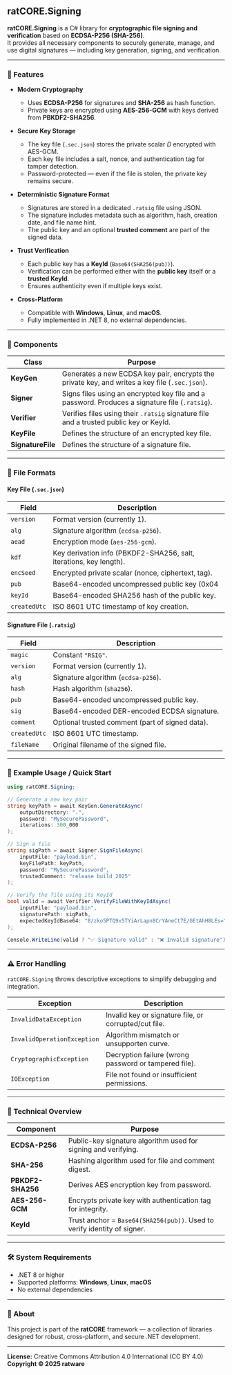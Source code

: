 ﻿## ratCORE.Signing

**ratCORE.Signing** is a C# library for **cryptographic file signing and verification** based on **ECDSA-P256 (SHA-256)**.  
It provides all necessary components to securely generate, manage, and use digital signatures — including key generation, signing, and verification.

---

### 🚀 Features

- **Modern Cryptography**
  - Uses **ECDSA-P256** for signatures and **SHA-256** as hash function.
  - Private keys are encrypted using **AES-256-GCM** with keys derived from **PBKDF2-SHA256**.

- **Secure Key Storage**
  - The key file (`.sec.json`) stores the private scalar *D* encrypted with AES-GCM.
  - Each key file includes a salt, nonce, and authentication tag for tamper detection.
  - Password-protected — even if the file is stolen, the private key remains secure.

- **Deterministic Signature Format**
  - Signatures are stored in a dedicated `.ratsig` file using JSON.
  - The signature includes metadata such as algorithm, hash, creation date, and file name hint.
  - The public key and an optional **trusted comment** are part of the signed data.

- **Trust Verification**
  - Each public key has a **KeyId** (`Base64(SHA256(pub))`).
  - Verification can be performed either with the **public key** itself or a **trusted KeyId**.
  - Ensures authenticity even if multiple keys exist.

- **Cross-Platform**
  - Compatible with **Windows**, **Linux**, and **macOS**.
  - Fully implemented in .NET 8, no external dependencies.

---

### 🧩 Components

| Class | Purpose |
|--------|----------|
| **KeyGen** | Generates a new ECDSA key pair, encrypts the private key, and writes a key file (`.sec.json`). |
| **Signer** | Signs files using an encrypted key file and a password. Produces a signature file (`.ratsig`). |
| **Verifier** | Verifies files using their `.ratsig` signature file and a trusted public key or KeyId. |
| **KeyFile** | Defines the structure of an encrypted key file. |
| **SignatureFile** | Defines the structure of a signature file. |

---

### 🔐 File Formats

#### **Key File (`.sec.json`)**

| Field | Description |
|--------|-------------|
| `version` | Format version (currently 1). |
| `alg` | Signature algorithm (`ecdsa-p256`). |
| `aead` | Encryption mode (`aes-256-gcm`). |
| `kdf` | Key derivation info (PBKDF2-SHA256, salt, iterations, key length). |
| `encSeed` | Encrypted private scalar (nonce, ciphertext, tag). |
| `pub` | Base64-encoded uncompressed public key (0x04 || X || Y). |
| `keyId` | Base64-encoded SHA256 hash of the public key. |
| `createdUtc` | ISO 8601 UTC timestamp of key creation. |

#### **Signature File (`.ratsig`)**

| Field | Description |
|--------|-------------|
| `magic` | Constant `"RSIG"`. |
| `version` | Format version (currently 1). |
| `alg` | Signature algorithm (`ecdsa-p256`). |
| `hash` | Hash algorithm (`sha256`). |
| `pub` | Base64-encoded uncompressed public key. |
| `sig` | Base64-encoded DER-encoded ECDSA signature. |
| `comment` | Optional trusted comment (part of signed data). |
| `createdUtc` | ISO 8601 UTC timestamp. |
| `fileName` | Original filename of the signed file. |

---

### 🧩 Example Usage / Quick Start

```csharp
using ratCORE.Signing;

// Generate a new key pair
string keyPath = await KeyGen.GenerateAsync(
    outputDirectory: ".",
    password: "MySecurePassword",
    iterations: 300_000
);

// Sign a file
string sigPath = await Signer.SignFileAsync(
    inputFile: "payload.bin",
    keyFilePath: keyPath,
    password: "MySecurePassword",
    trustedComment: "release build 2025"
);

// Verify the file using its KeyId
bool valid = await Verifier.VerifyFileWithKeyIdAsync(
    inputFile: "payload.bin",
    signaturePath: sigPath,
    expectedKeyIdBase64: "8/zko5PTQ9x5TYiArLapn8CrYAneCt7E/GEtAhH8LEs="
);

Console.WriteLine(valid ? "✅ Signature valid" : "❌ Invalid signature");
```

---

### ⚠️ Error Handling

`ratCORE.Signing` throws descriptive exceptions to simplify debugging and integration.

| Exception | Description |
|-----------|-------------|
| `InvalidDataException` | Invalid key or signature file, or corrupted/cut file. |
| `InvalidOperationException` | Algorithm mismatch or unsupporten curve. |
| `CryptographicException` | Decryption failure (wrong password or tampered file). |
| `IOException` | File not found or insufficient permissions. |

---

### 🧱 Technical Overview

| Component | Purpose |
|------------|----------|
| **ECDSA-P256** | Public-key signature algorithm used for signing and verifying. |
| **SHA-256** | Hashing algorithm used for file and comment digest. |
| **PBKDF2-SHA256** | Derives AES encryption key from password. |
| **AES-256-GCM** | Encrypts private key with authentication tag for integrity. |
| **KeyId** | Trust anchor = `Base64(SHA256(pub))`. Used to verify identity of signer. |

---

### 🛠️ System Requirements

- .NET 8 or higher  
- Supported platforms: **Windows**, **Linux**, **macOS**  
- No external dependencies  

---

### 🧩 About

This project is part of the **ratCORE** framework — a collection of libraries designed for robust, cross-platform, and secure .NET development.

---

**License:** Creative Commons Attribution 4.0 International (CC BY 4.0)  
**Copyright © 2025 ratware**
